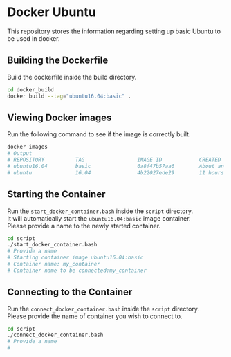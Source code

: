 # Docker Ubuntu

This repository stores the information regarding setting up basic Ubuntu to be used in docker.

## Building the Dockerfile

Build the dockerfile inside the build directory.  
```bash
cd docker_build
docker build --tag="ubuntu16.04:basic" .
```

## Viewing Docker images

Run the following command to see if the image is correctly built.  
```bash
docker images
# Output
# REPOSITORY          TAG                 IMAGE ID            CREATED             SIZE
# ubuntu16.04         basic               6a8f47b57aa6        About an hour ago   586MB
# ubuntu              16.04               4b22027ede29        11 hours ago        127MB
```

## Starting the Container

Run the `start_docker_container.bash` inside the `script` directory.  
It will automatically start the `ubuntu16.04:basic` image container.  
Please provide a name to the newly started container.  
```bash
cd script
./start_docker_container.bash
# Provide a name
# Starting container image ubuntu16.04:basic
# Container name: my_container
# Container name to be connected:my_container
```

## Connecting to the Container

Run the `connect_docker_container.bash` inside the `script` directory.  
Please provide the name of container you wish to connect to.  
```bash
cd script
./connect_docker_container.bash
# Provide a name
# 
